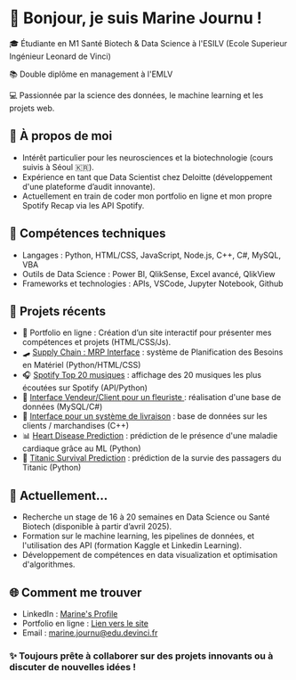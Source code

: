 # 👋 Bonjour, je suis Marine Journu !

🎓 Étudiante en M1 Santé Biotech & Data Science à l'ESILV (Ecole Superieur Ingénieur Leonard de Vinci)

📚 Double diplôme en management à l'EMLV

💻 Passionnée par la science des données, le machine learning et les projets web.

## 🚀 À propos de moi

- Intérêt particulier pour les neurosciences et la biotechnologie (cours suivis à Séoul 🇰🇷).
- Expérience en tant que Data Scientist chez Deloitte (développement d'une plateforme d’audit innovante).
- Actuellement en train de coder mon portfolio en ligne et mon propre Spotify Recap via les API Spotify.
 
## 🔧 Compétences techniques

- Langages : Python, HTML/CSS, JavaScript, Node.js, C++, C#, MySQL, VBA
- Outils de Data Science : Power BI, QlikSense, Excel avancé, QlikView
- Frameworks et technologies : APIs, VSCode, Jupyter Notebook, Github
  
## 🌟 Projets récents

- 🎨 Portfolio en ligne : Création d’un site interactif pour présenter mes compétences et projets (HTML/CSS/Js).
- 🛹 [Supply Chain : MRP Interface](https://github.com/marinejrn/MRP-Interface) : système de Planification des Besoins en Matériel (Python/HTML/CSS) 
- 🎧 [Spotify Top 20 musiques](https://github.com/marinejrn/Spotify_Dashboard) : affichage des 20 musiques les plus écoutées sur Spotify (API/Python)
- 💐 [Interface Vendeur/Client pour un fleuriste ](https://github.com/marinejrn/BDD-Fleuriste) : réalisation d'une base de données (MySQL/C#)
- 🚚 [Interface pour un système de livraison](https://github.com/marinejrn/BDD-Livraison) : base de données sur les clients / marchandises (C++)
- 📊 [Heart Disease Prediction](https://github.com/marinejrn/Heart-Disease-Prediction) : prédiction de le présence d'une maladie cardiaque grâce au ML (Python)
- 🚢 [Titanic Survival Prediction](https://github.com/marinejrn/Titanic-Survival-Prediction) : prédiction de la survie des passagers du Titanic (Python)
  
## 📌 Actuellement...
- Recherche un stage de 16 à 20 semaines en Data Science ou Santé Biotech (disponible à partir d’avril 2025).
- Formation sur le machine learning, les pipelines de données, et l'utilisation des API (formation Kaggle et Linkedin Learning).
- Développement de compétences en data visualization et optimisation d'algorithmes.
  
## 🌐 Comment me trouver
- LinkedIn : [Marine's Profile](https://www.linkedin.com/in/marine-journu/)
- Portfolio en ligne : [Lien vers le site](https://marine-journu.netlify.app/fr/marine-journu)
- Email : marine.journu@edu.devinci.fr
  
### ✨ Toujours prête à collaborer sur des projets innovants ou à discuter de nouvelles idées !
<!---
marinejrn/marinejrn is a ✨ special ✨ repository because its `README.md` (this file) appears on your GitHub profile.
You can click the Preview link to take a look at your changes.
--->

